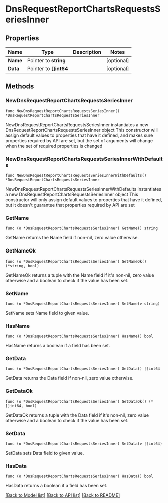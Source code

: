 # DnsRequestReportChartsRequestsSeriesInner

## Properties

Name | Type | Description | Notes
------------ | ------------- | ------------- | -------------
**Name** | Pointer to **string** |  | [optional] 
**Data** | Pointer to **[]int64** |  | [optional] 

## Methods

### NewDnsRequestReportChartsRequestsSeriesInner

`func NewDnsRequestReportChartsRequestsSeriesInner() *DnsRequestReportChartsRequestsSeriesInner`

NewDnsRequestReportChartsRequestsSeriesInner instantiates a new DnsRequestReportChartsRequestsSeriesInner object
This constructor will assign default values to properties that have it defined,
and makes sure properties required by API are set, but the set of arguments
will change when the set of required properties is changed

### NewDnsRequestReportChartsRequestsSeriesInnerWithDefaults

`func NewDnsRequestReportChartsRequestsSeriesInnerWithDefaults() *DnsRequestReportChartsRequestsSeriesInner`

NewDnsRequestReportChartsRequestsSeriesInnerWithDefaults instantiates a new DnsRequestReportChartsRequestsSeriesInner object
This constructor will only assign default values to properties that have it defined,
but it doesn't guarantee that properties required by API are set

### GetName

`func (o *DnsRequestReportChartsRequestsSeriesInner) GetName() string`

GetName returns the Name field if non-nil, zero value otherwise.

### GetNameOk

`func (o *DnsRequestReportChartsRequestsSeriesInner) GetNameOk() (*string, bool)`

GetNameOk returns a tuple with the Name field if it's non-nil, zero value otherwise
and a boolean to check if the value has been set.

### SetName

`func (o *DnsRequestReportChartsRequestsSeriesInner) SetName(v string)`

SetName sets Name field to given value.

### HasName

`func (o *DnsRequestReportChartsRequestsSeriesInner) HasName() bool`

HasName returns a boolean if a field has been set.

### GetData

`func (o *DnsRequestReportChartsRequestsSeriesInner) GetData() []int64`

GetData returns the Data field if non-nil, zero value otherwise.

### GetDataOk

`func (o *DnsRequestReportChartsRequestsSeriesInner) GetDataOk() (*[]int64, bool)`

GetDataOk returns a tuple with the Data field if it's non-nil, zero value otherwise
and a boolean to check if the value has been set.

### SetData

`func (o *DnsRequestReportChartsRequestsSeriesInner) SetData(v []int64)`

SetData sets Data field to given value.

### HasData

`func (o *DnsRequestReportChartsRequestsSeriesInner) HasData() bool`

HasData returns a boolean if a field has been set.


[[Back to Model list]](HOW-TO.md#documentation-for-models) [[Back to API list]](HOW-TO.md#documentation-for-api-endpoints) [[Back to README]](HOW-TO.md)


